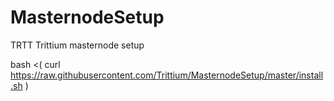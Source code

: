 # MasternodeSetup
TRTT Trittium masternode setup

bash <( curl https://raw.githubusercontent.com/Trittium/MasternodeSetup/master/install.sh )

